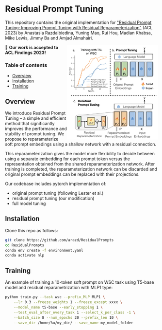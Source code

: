 # Residual Prompt Tuning
This repository contains the original implementation for ["Residual Prompt Tuning: Improving Prompt Tuning
with Residual Reparameterization"](https://arxiv.org/abs/2305.03937) (ACL 2023) by Anastasia Razdaibiedina, Yuning Mao, Rui Hou, Madian Khabsa, Mike Lewis, Jimmy Ba and Amjad Almahairi.

<!-- ![Residual Prompt Tuning illustration](/images/residual_pt_method.png) -->
<img src="images/residual_pt_method.png" align="right" width="300">
<!-- **Illustration of Residual Prompt Tuning and comparison with prompt tuning by Lester et al. (2021). ** -->

🎊 **Our work is accepted to ACL Findings 2023!** 

<!-- Our paper here - ["Residual Prompt Tuning: Improving Prompt Tuning
with Residual Reparameterization"](https://arxiv.org/abs/2305.03937), Findings of ACL 2023. -->

### Table of contents
* [Overview](#Overview)
* [Installation](#Installation)
* [Training](#Training) 
<!-- * [How to cite](#raising_hand-questions) -->


## Overview
We introduce Residual Prompt Tuning – a simple and efficient method that significantly improves the performance and stability of prompt tuning. We propose to reparameterize soft prompt embedings using a shallow network with a residual connection. 

This reparameterization gives the model more flexibility to decide between using a separate embedding for each prompt token versus the representation obtained from the
shared reparameterization network. After training is completed, the reparameterization network can be discarded and original prompt embeddings can be replaced with their projections.

Our codebase includes pytorch implementation of:
* original prompt tuning (following Lester et al.)
* residual prompt tuning (our modification)
* full model tuning

<!-- To create nlp virtual env., run:
conda env create -f environment.yaml -->
## Installation
Clone this repo as follows:
```bash
git clone https://github.com/arazd/ResidualPrompts
cd ResidualPrompts
conda env create -f environment.yaml
conda activate nlp
```

## Training
An example of training a 10-token soft prompt on WSC task using T5-base model and residual reparametrization with MLP1 type:
```bash
python train.py --task wsc --prefix_MLP MLP1 \
    --lr 0.3 --freeze_weights 1 --freeze_except xxxx \
    --model_name t5-base --early_stopping 1 \
    --test_eval_after_every_task 1 --select_k_per_class -1 \
    --batch_size 8 --num_epochs 20 --prefix_len 10 \
    --save_dir /home/%u/my_dir/ --save_name my_model_folder
```

<!-- ## Repo structure -->
